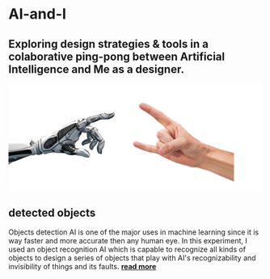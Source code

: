 # AI-and-I
## Exploring design strategies &amp; tools in a colaborative ping-pong between Artificial Intelligence and Me as a designer.

![ai and i](img/robot-metal-hand.jpg)


## detected objects
Objects detection AI is one of the major uses in machine learning since it is way faster and more accurate then any human eye. In this experiment, I used an object recognition AI which is capable to recognize all kinds of objects to design a series of objects that play with AI's recognizability and invisibility of things and its faults. [**read more**](detected-objects/README.md)  
